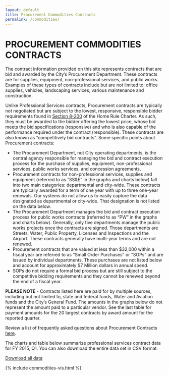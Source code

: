 ```yaml
---
layout: default
title: Procurement Commodities Contracts
permalink: /commodities/
---
```


# PROCUREMENT COMMODITIES CONTRACTS

The contract information provided on this site represents contracts that are bid and awarded by the City’s Procurement Department.  These contracts are for supplies, equipment, non-professional services, and public works.  Examples of these types of contracts include but are not limited to:   office supplies, vehicles, landscaping services, various maintenance and construction.

Unlike Professional Services contracts, Procurement contracts are typically not negotiated but are subject to the lowest, responsive, responsible bidder requirements found in [Section 8-200](http://www.amlegal.com/nxt/gateway.dll/Pennsylvania/philadelphia_pa/philadelphiahomerulecharter/articleviiiprovisionsofgeneralapplicatio/chapter2contractsprocurementpropertyandr?f=templates$fn=default.htm$3.0$vid=amlegal:philadelphia_pa$anc=JD_Art.VIIICh.) of the Home Rule Charter.  As such, they must be awarded to the bidder offering the lowest price, whose bid meets the bid specifications (responsive) and who is also capable of the performance required under the contract (responsible).  These contracts are also known as “competitively bid contracts”.  Some specific points about Procurement contracts:


* The Procurement Department, not City operating departments, is the central agency responsible for managing the bid and contract execution process for the purchase of supplies, equipment, non-professional services, public works services, and concession agreements.
* Procurement contracts for non-professional services, supplies and equipment (referred to as “SS&amp;E” in the graphs and charts below) fall into two main categories: departmental and city-wide.  These contracts are typically awarded for a term of one year with up to three one-year renewals.  Our systems do not allow us to easily capture the data designated as departmental or city-wide. That designation is not listed on the data below.
* The Procurement Department manages the bid and contract execution process for public works contracts (referred to as “PW” in the graphs and charts below).   Generally, only five departments manage the public works projects once the contracts are signed. Those departments are Streets, Water, Public Property, Licenses and Inspections and the Airport. These contracts generally have multi-year terms and are not renewed.
* Procurement contracts that are valued at less than $32,000 within a fiscal year are referred to as “Small Order Purchases” or “SOPs” and are issued by individual departments.  These purchases are not listed below and account for approximately $7 Million dollars in annual spend.
* SOPs do not require a formal bid process but are still subject to the competitive bidding requirements and they cannot be renewed beyond the end of a fiscal year.

**PLEASE NOTE** - Contracts listed here are paid for by multiple sources, including but not limited to, state and federal funds, Water and Aviation funds and the City’s General Fund.  The amounts in the graphs below do not represent the amount paid to a particular vendor. See the last table for payment amounts for the 20 largest contracts by award amount for the reported quarter.

Review a list of frequently asked questions about Procurement Contracts [here](faq/).

The charts and table below summarize professional services contract data for FY 2015, Q1. You can also download the entire data set in CSV format.

  <a href="https://github.com/CityOfPhiladelphia/contracts/tree/gh-pages/commodities/data" class="button">Download all data</a>

  {% include commodities-vis.html %}
